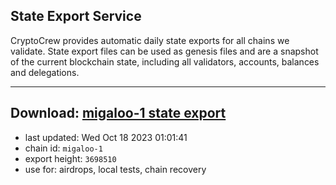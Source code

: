 ## State Export Service
CryptoCrew provides automatic daily state exports for all chains we validate. State export files can be used as genesis files and are a snapshot of the current blockchain state, including all validators, accounts, balances and delegations.

---
**Download: [migaloo-1 state export](https://dl.ccvalidators.com/SERVICE/migaloo/migaloo-1_export_3698510.json)**
---

- last updated: Wed Oct 18 2023 01:01:41
- chain id: `migaloo-1`
- export height: `3698510`
- use for: airdrops, local tests, chain recovery
